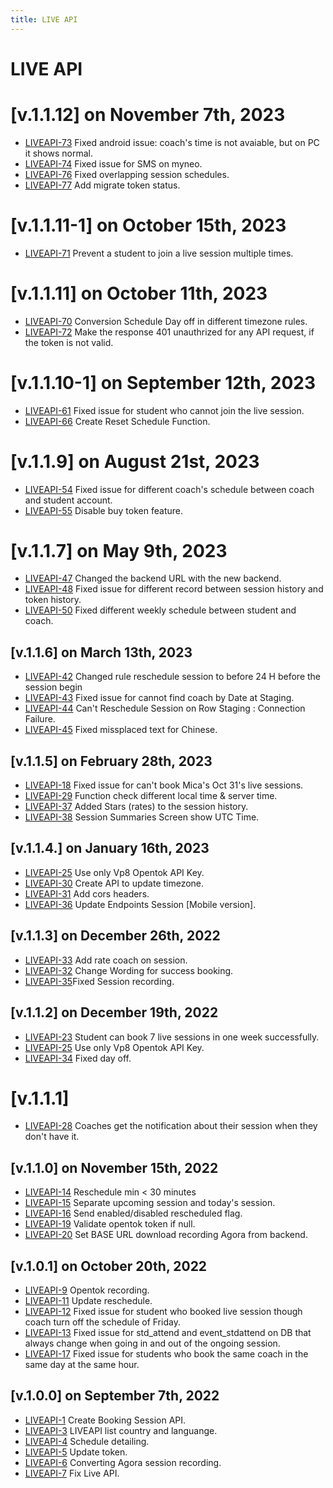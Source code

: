 ```yaml
---
title: LIVE API
---
```


# LIVE API

# [v.1.1.12] on November 7th, 2023
- [LIVEAPI-73](https://dyned.myjetbrains.com/youtrack/issue/LIVEAPI-73) Fixed android issue: coach's time is not avaiable, but on PC it shows normal.
- [LIVEAPI-74](https://dyned.myjetbrains.com/youtrack/issue/LIVEAPI-74) Fixed issue for SMS on myneo.
- [LIVEAPI-76](https://dyned.myjetbrains.com/youtrack/issue/LIVEAPI-76) Fixed overlapping session schedules.
- [LIVEAPI-77](https://dyned.myjetbrains.com/youtrack/issue/LIVEAPI-77) Add migrate token status.

# [v.1.1.11-1] on October 15th, 2023
- [LIVEAPI-71](https://dyned.myjetbrains.com/youtrack/issue/LIVEAPI-71) Prevent a student to join a live session multiple times.

# [v.1.1.11] on October 11th, 2023
- [LIVEAPI-70](https://dyned.myjetbrains.com/youtrack/issue/LIVEAPI-70) Conversion Schedule Day off in different timezone rules.
- [LIVEAPI-72](https://dyned.myjetbrains.com/youtrack/issue/LIVEAPI-72) Make the response 401 unauthrized for any API request, if the token is not valid.

# [v.1.1.10-1] on September 12th, 2023
- [LIVEAPI-61](https://dyned.myjetbrains.com/youtrack/issue/LIVEAPI-61) Fixed issue for student who cannot join the live session.
- [LIVEAPI-66](https://dyned.myjetbrains.com/youtrack/issue/LIVEAPI-66) Create Reset Schedule Function.

# [v.1.1.9] on August 21st, 2023
- [LIVEAPI-54](https://dyned.myjetbrains.com/youtrack/issue/LIVEAPI-54) Fixed issue for different coach's schedule between coach and student account.
- [LIVEAPI-55](https://dyned.myjetbrains.com/youtrack/issue/LIVEAPI-55) Disable buy token feature. 

# [v.1.1.7] on May 9th, 2023
- [LIVEAPI-47](https://dyned.myjetbrains.com/youtrack/issue/LIVEAPI-47) Changed the backend URL with the new backend.
- [LIVEAPI-48](https://dyned.myjetbrains.com/youtrack/issue/LIVEAPI-48) Fixed issue for different record between session history and token history.
- [LIVEAPI-50](https://dyned.myjetbrains.com/youtrack/issue/LIVEAPI-50) Fixed different weekly schedule between student and coach.

## [v.1.1.6] on March 13th, 2023
- [LIVEAPI-42](https://dyned.myjetbrains.com/youtrack/issue/LIVEAPI-42) Changed rule reschedule session to before 24 H before the session begin
- [LIVEAPI-43](https://dyned.myjetbrains.com/youtrack/issue/LIVEAPI-43) Fixed issue for cannot find coach by Date at Staging.
- [LIVEAPI-44](https://dyned.myjetbrains.com/youtrack/issue/LIVEAPI-44) Can't Reschedule Session on Row Staging : Connection Failure.
- [LIVEAPI-45](https://dyned.myjetbrains.com/youtrack/issue/LIVEAPI-45) Fixed missplaced text for Chinese. 

## [v.1.1.5] on February 28th, 2023
- [LIVEAPI-18](https://dyned.myjetbrains.com/youtrack/issue/LIVEAPI-18) Fixed issue for can't book Mica's Oct 31's live sessions.
- [LIVEAPI-29](https://dyned.myjetbrains.com/youtrack/issue/LIVEAPI-29) Function check different local time & server time.
- [LIVEAPI-37](https://dyned.myjetbrains.com/youtrack/issue/LIVEAPI-37) Added Stars (rates) to the session history.
- [LIVEAPI-38](https://dyned.myjetbrains.com/youtrack/issue/LIVEAPI-38) Session Summaries Screen show UTC Time.

## [v.1.1.4.] on January 16th, 2023
- [LIVEAPI-25](https://dyned.myjetbrains.com/youtrack/issue/LIVEAPI-25) Use only Vp8 Opentok API Key.
- [LIVEAPI-30](https://dyned.myjetbrains.com/youtrack/issue/LIVEAPI-30) Create API to update timezone.
- [LIVEAPI-31](https://dyned.myjetbrains.com/youtrack/issue/LIVEAPI-31) Add cors headers.
- [LIVEAPI-36](https://dyned.myjetbrains.com/youtrack/issue/LIVEAPI-36) Update Endpoints Session [Mobile version].

## [v.1.1.3] on December 26th, 2022
- [LIVEAPI-33](https://dyned.myjetbrains.com/youtrack/issue/LIVEAPI-33) Add rate coach on session.
- [LIVEAPI-32](https://dyned.myjetbrains.com/youtrack/issue/LIVEAPI-32) Change Wording for success booking.
- [LIVEAPI-35](https://dyned.myjetbrains.com/youtrack/issue/LIVEAPI-35)Fixed Session recording.

## [v.1.1.2] on December 19th, 2022
- [LIVEAPI-23](https://dyned.myjetbrains.com/youtrack/issue/LIVEAPI-23) Student can book 7 live sessions in one week successfully.
- [LIVEAPI-25](https://dyned.myjetbrains.com/youtrack/issue/LIVEAPI-25) Use only Vp8 Opentok API Key.
- [LIVEAPI-34](https://dyned.myjetbrains.com/youtrack/issue/LIVEAPI-34) Fixed day off.

# [v.1.1.1]
- [LIVEAPI-28](https://dyned.myjetbrains.com/youtrack/issue/LIVEAPI-28) Coaches get the notification about their session when they don't have it.

## [v.1.1.0] on November 15th, 2022
- [LIVEAPI-14](https://dyned.myjetbrains.com/youtrack/issue/LIVEAPI-14) Reschedule min < 30 minutes
- [LIVEAPI-15](https://dyned.myjetbrains.com/youtrack/issue/LIVEAPI-15) Separate upcoming session and today's session.
- [LIVEAPI-16](https://dyned.myjetbrains.com/youtrack/issue/LIVEAPI-16) Send enabled/disabled rescheduled flag.
- [LIVEAPI-19](https://dyned.myjetbrains.com/youtrack/issue/LIVEAPI-19) Validate opentok token if null.
- [LIVEAPI-20](https://dyned.myjetbrains.com/youtrack/issue/LIVEAPI-20) Set BASE URL download recording Agora from backend.

## [v.1.0.1] on October 20th, 2022
- [LIVEAPI-9](https://dyned.myjetbrains.com/youtrack/issue/LIVEAPI-9) Opentok recording.
- [LIVEAPI-11](https://dyned.myjetbrains.com/youtrack/issue/LIVEAPI-11) Update reschedule.
- [LIVEAPI-12](https://dyned.myjetbrains.com/youtrack/issue/LIVEAPI-12) Fixed issue for student who booked live session though coach turn off the schedule of Friday.
- [LIVEAPI-13](https://dyned.myjetbrains.com/youtrack/issue/LIVEAPI-13) Fixed issue for std_attend and event_stdattend on DB that always change when going in and out of the ongoing session.
- [LIVEAPI-17](https://dyned.myjetbrains.com/youtrack/issue/LIVEAPI-17) Fixed issue for students who book the same coach in the same day at the same hour.

## [v.1.0.0] on September 7th, 2022
- [LIVEAPI-1](https://dyned.myjetbrains.com/youtrack/issue/LIVEAPI-1) Create Booking Session API.
- [LIVEAPI-3](https://dyned.myjetbrains.com/youtrack/issue/LIVEAPI-3) LIVEAPI list country and languange.
- [LIVEAPI-4](https://dyned.myjetbrains.com/youtrack/issue/LIVEAPI-4) Schedule detailing.
- [LIVEAPI-5](https://dyned.myjetbrains.com/youtrack/issue/LIVEAPI-5) Update token.
- [LIVEAPI-6](https://dyned.myjetbrains.com/youtrack/issue/LIVEAPI-6) Converting Agora session recording.
- [LIVEAPI-7](https://dyned.myjetbrains.com/youtrack/issue/LIVEAPI-7) Fix Live API.